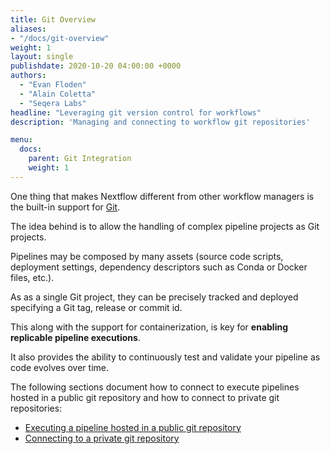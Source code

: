 ```yaml
---
title: Git Overview
aliases:
- "/docs/git-overview"
weight: 1
layout: single
publishdate: 2020-10-20 04:00:00 +0000
authors:
  - "Evan Floden"
  - "Alain Coletta"
  - "Seqera Labs"
headline: "Leveraging git version control for workflows"
description: 'Managing and connecting to workflow git repositories'

menu:
  docs:
    parent: Git Integration
    weight: 1
---
```

One thing that makes Nextflow different from other workflow managers is the built-in support for [Git](https://git-scm.com).

The idea behind is to allow the handling of complex pipeline projects as Git projects.

Pipelines may be composed by many assets (source code scripts, deployment settings, dependency descriptors such as Conda or Docker files, etc.).

As as a single Git project, they can be precisely tracked and deployed specifying a Git tag, release or commit id.

This along with the support for containerization, is key for **enabling replicable pipeline executions**.

It also provides the ability to continuously test and validate your pipeline as code evolves over time.

The following sections document how to connect to execute pipelines hosted in a public git repository and how to connect to private git repositories:

  * [Executing a pipeline hosted in a public git repository](/docs/git/git-public/)
  * [Connecting to a private git repository](/docs/git/git-private/)
